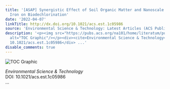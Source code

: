 ```yaml
---
title: '[ASAP] Synergistic Effect of Soil Organic Matter and Nanoscale Zero-Valent
  Iron on Biodechlorination'
date: '2022-04-07'
linkTitle: http://dx.doi.org/10.1021/acs.est.1c05986
source: 'Environmental Science & Technology: Latest Articles (ACS Publications)'
description: '<p><img src="https://pubs.acs.org/na101/home/literatum/publisher/achs/journals/content/esthag/0/esthag.ahead-of-print/acs.est.1c05986/20220407/images/medium/es1c05986_0006.gif"
  alt="TOC Graphic"/></p><div><cite>Environmental Science & Technology</cite></div><div>DOI:
  10.1021/acs.est.1c05986</div> ...'
disable_comments: true
---
```

<p><img src="https://pubs.acs.org/na101/home/literatum/publisher/achs/journals/content/esthag/0/esthag.ahead-of-print/acs.est.1c05986/20220407/images/medium/es1c05986_0006.gif" alt="TOC Graphic"/></p><div><cite>Environmental Science & Technology</cite></div><div>DOI: 10.1021/acs.est.1c05986</div> ...